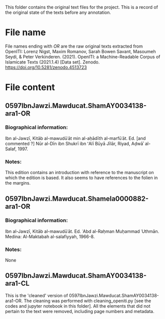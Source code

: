 This folder contains the original text files for the project.
This is a record of the original state of the texts before any 
annotation.

# File name
File names ending with *OR* are the raw original texts extracted 
from OpenITI:
Lorenz Nigst, Maxim Romanov, Sarah Bowen Savant, Masoumeh Seydi, & Peter Verkinderen. (2021). 
OpenITI: a Machine-Readable Corpus of Islamicate Texts (2021.1.4) [Data set]. 
Zenodo. https://doi.org/10.5281/zenodo.4513723

# File content

## 0597IbnJawzi.Mawducat.ShamAY0034138-ara1-OR

### Biographical information:
Ibn al-Jawzī, Kitāb al-mawudūʿāt min al-aḥādīth al-marfūʿāt. 
Ed. [and commented ?] Nūr al-Dīn ibn Shukrī ibn ʻAlī Būyā Jīlār, 
Riyad, Aḍwāʾ al-Salaf, 1997.

### Notes:
This edition contains an introduction with reference to the manuscript on which the edition is based. 
It also seems to have references to the folien in the margins.

## 0597IbnJawzi.Mawducat.Shamela0000882-ara1-OR

### Biographical information:
Ibn al-Jawzī, Kitāb al-mawudūʿāt. 
Ed. ʿAbd al-Raḥman Muḥammad ʿUthmān. 
Medina: Al-Maktabah al-salafiyyah, 1966-8.

### Notes:
None

## 0597IbnJawzi.Mawducat.ShamAY0034138-ara1-CL

This is the 'cleaned' version of 0597IbnJawzi.Mawducat.ShamAY0034138-ara1-OR.
The cleaning was performed with cleaning_openiti.py [see the codes and jupyter notebook in this folder].
All the elements that did not pertain to the text were removed, including page numbers and metadata.
